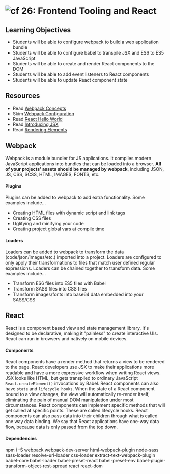![cf](http://i.imgur.com/7v5ASc8.png) 26: Frontend Tooling and React
===

## Learning Objectives
* Students will be able to configure webpack to build a web application bundle
* Students will be able to configure babel to transpile JSX and ES6 to ES5 JavaScript
* Students will be able to create and render React components to the DOM
* Students will be able to add event listeners to React components 
* Students will be able to update React component state

## Resources
* Read [Webpack Concepts](https://webpack.js.org/concepts/)
* Skim [Webpack Configuration](https://webpack.js.org/configuration/)
* Read [React Hello World](https://facebook.github.io/react/docs/hello-world.html) 
* Read [Introducing JSX](https://facebook.github.io/react/docs/introducing-jsx.html)
* Read [Rendering Elements](https://facebook.github.io/react/docs/rendering-elements.html)

## Webpack
Webpack is a module bundler for JS applications. It compiles modern JavaScript applications into bundles that can be loaded into a browser. **All of your projects' assets should be managed by webpack**, including JSON, JS, CSS, SCSS, HTML, IMAGES, FONTS, etc.

#### Plugins 
Plugins can be added to webpack to add extra functionality. Some examples include...  
 * Creating HTML files with dynamic script and link tags
 * Creating CSS files
 * Uglifying and minifying your code
 * Creating project global vars at compile time

#### Loaders
Loaders can be added to webpack to transform the data (code/json/images/etc.) imported into a project. Loaders are configured to only apply their transformations to files that match user defined regular expressions. Loaders can be chained together to transform data. Some examples include...
* Transform ES6 files into ES5 files with Babel
* Transform SASS files into CSS files
* Transform images/fonts into base64 data embedded into your SASS/CSS

## React
React is a component based view and state management library. It's designed to be declarative, making it "painless" to create interactive UIs. React can run in browsers and natively on mobile devices.

#### Components  
React components have a render method that returns a view to be rendered to the page. React developers use JSX to make their applications more readable and have a more expressive workflow when writing React views. JSX looks like HTML, but gets transpiled to ordinary JavaScript `React.createElement()` invocations by Babel. React components can also have `state` and `lifecycle hooks`. When the state of a React component bound to a view changes, the view will automatically re-render itself, eliminating the pain of manual DOM manipulation under most circumstances. React components can implement specific methods that will get called at specific points. These are called lifecycle hooks. React components can also pass data into their children through what is called one way data binding. We say that React applications have one-way data flow, because data is only passed from the top down.

#### Dependencies
npm i -S webpack webpack-dev-server html-webpack-plugin node-sass sass-loader resolve-url-loader css-loader extract-text-webpack-plugin babel-core babel-loader babel-preset-react babel-preset-env babel-plugin-transform-object-rest-spread react react-dom